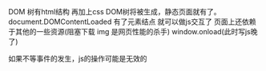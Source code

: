 DOM 树有html结构 再加上css DOM树将被生成，静态页面就有了。document.DOMContentLoaded 有了元素结点 就可以做js交互了
页面上还依赖于其他的一些资源(阻塞下载 img 是网页性能的杀手)
window.onload(此时写js晚了)

如果不等事件的发生，js的操作可能是无效的